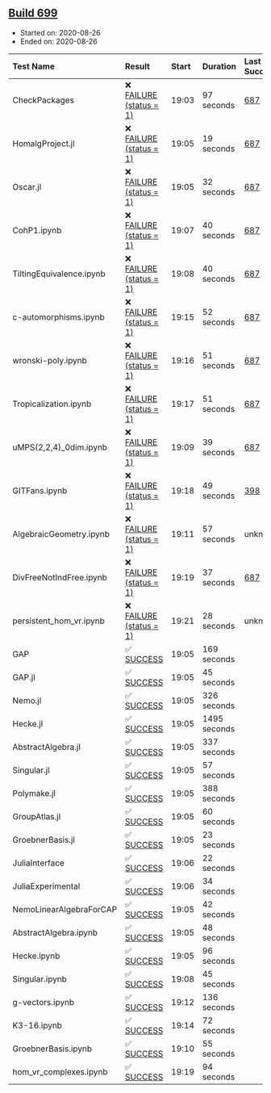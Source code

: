 ## [Build 699](https://oscarci.mathematik.uni-kl.de/job/oscar-stable/699/)

* Started on: 2020-08-26
* Ended on: 2020-08-26

| Test Name    | Result | Start | Duration | Last Success | First Failure |
|:-------------|:-------|:------|:---------|:-------------|:--------------|
| CheckPackages | ❌ [FAILURE (status = 1)](https://oscarci.mathematik.uni-kl.de/job/oscar-stable/699/artifact/logs/build-699/CheckPackages.log) | 19:03 | 97 seconds | [687](https://oscarci.mathematik.uni-kl.de/job/oscar-stable/687/) | [688](https://oscarci.mathematik.uni-kl.de/job/oscar-stable/688/) |
| HomalgProject.jl | ❌ [FAILURE (status = 1)](https://oscarci.mathematik.uni-kl.de/job/oscar-stable/699/artifact/logs/build-699/HomalgProject.jl.log) | 19:05 | 19 seconds | [687](https://oscarci.mathematik.uni-kl.de/job/oscar-stable/687/) | [688](https://oscarci.mathematik.uni-kl.de/job/oscar-stable/688/) |
| Oscar.jl | ❌ [FAILURE (status = 1)](https://oscarci.mathematik.uni-kl.de/job/oscar-stable/699/artifact/logs/build-699/Oscar.jl.log) | 19:05 | 32 seconds | [687](https://oscarci.mathematik.uni-kl.de/job/oscar-stable/687/) | [688](https://oscarci.mathematik.uni-kl.de/job/oscar-stable/688/) |
| CohP1.ipynb | ❌ [FAILURE (status = 1)](https://oscarci.mathematik.uni-kl.de/job/oscar-stable/699/artifact/logs/build-699/CohP1.ipynb.log) | 19:07 | 40 seconds | [687](https://oscarci.mathematik.uni-kl.de/job/oscar-stable/687/) | [688](https://oscarci.mathematik.uni-kl.de/job/oscar-stable/688/) |
| TiltingEquivalence.ipynb | ❌ [FAILURE (status = 1)](https://oscarci.mathematik.uni-kl.de/job/oscar-stable/699/artifact/logs/build-699/TiltingEquivalence.ipynb.log) | 19:08 | 40 seconds | [687](https://oscarci.mathematik.uni-kl.de/job/oscar-stable/687/) | [688](https://oscarci.mathematik.uni-kl.de/job/oscar-stable/688/) |
| c-automorphisms.ipynb | ❌ [FAILURE (status = 1)](https://oscarci.mathematik.uni-kl.de/job/oscar-stable/699/artifact/logs/build-699/c-automorphisms.ipynb.log) | 19:15 | 52 seconds | [687](https://oscarci.mathematik.uni-kl.de/job/oscar-stable/687/) | [688](https://oscarci.mathematik.uni-kl.de/job/oscar-stable/688/) |
| wronski-poly.ipynb | ❌ [FAILURE (status = 1)](https://oscarci.mathematik.uni-kl.de/job/oscar-stable/699/artifact/logs/build-699/wronski-poly.ipynb.log) | 19:16 | 51 seconds | [687](https://oscarci.mathematik.uni-kl.de/job/oscar-stable/687/) | [688](https://oscarci.mathematik.uni-kl.de/job/oscar-stable/688/) |
| Tropicalization.ipynb | ❌ [FAILURE (status = 1)](https://oscarci.mathematik.uni-kl.de/job/oscar-stable/699/artifact/logs/build-699/Tropicalization.ipynb.log) | 19:17 | 51 seconds | [687](https://oscarci.mathematik.uni-kl.de/job/oscar-stable/687/) | [688](https://oscarci.mathematik.uni-kl.de/job/oscar-stable/688/) |
| uMPS(2,2,4)_0dim.ipynb | ❌ [FAILURE (status = 1)](https://oscarci.mathematik.uni-kl.de/job/oscar-stable/699/artifact/logs/build-699/uMPS-2-2-4-_0dim.ipynb.log) | 19:09 | 39 seconds | [687](https://oscarci.mathematik.uni-kl.de/job/oscar-stable/687/) | [688](https://oscarci.mathematik.uni-kl.de/job/oscar-stable/688/) |
| GITFans.ipynb | ❌ [FAILURE (status = 1)](https://oscarci.mathematik.uni-kl.de/job/oscar-stable/699/artifact/logs/build-699/GITFans.ipynb.log) | 19:18 | 49 seconds | [398](https://oscarci.mathematik.uni-kl.de/job/oscar-stable/398/) | [399](https://oscarci.mathematik.uni-kl.de/job/oscar-stable/399/) |
| AlgebraicGeometry.ipynb | ❌ [FAILURE (status = 1)](https://oscarci.mathematik.uni-kl.de/job/oscar-stable/699/artifact/logs/build-699/AlgebraicGeometry.ipynb.log) | 19:11 | 57 seconds | unknown | unknown |
| DivFreeNotIndFree.ipynb | ❌ [FAILURE (status = 1)](https://oscarci.mathematik.uni-kl.de/job/oscar-stable/699/artifact/logs/build-699/DivFreeNotIndFree.ipynb.log) | 19:19 | 37 seconds | [687](https://oscarci.mathematik.uni-kl.de/job/oscar-stable/687/) | [688](https://oscarci.mathematik.uni-kl.de/job/oscar-stable/688/) |
| persistent_hom_vr.ipynb | ❌ [FAILURE (status = 1)](https://oscarci.mathematik.uni-kl.de/job/oscar-stable/699/artifact/logs/build-699/persistent_hom_vr.ipynb.log) | 19:21 | 28 seconds | unknown | unknown |
| GAP | ✅ [SUCCESS](https://oscarci.mathematik.uni-kl.de/job/oscar-stable/699/artifact/logs/build-699/GAP.log) | 19:05 | 169 seconds |  |  |
| GAP.jl | ✅ [SUCCESS](https://oscarci.mathematik.uni-kl.de/job/oscar-stable/699/artifact/logs/build-699/GAP.jl.log) | 19:05 | 45 seconds |  |  |
| Nemo.jl | ✅ [SUCCESS](https://oscarci.mathematik.uni-kl.de/job/oscar-stable/699/artifact/logs/build-699/Nemo.jl.log) | 19:05 | 326 seconds |  |  |
| Hecke.jl | ✅ [SUCCESS](https://oscarci.mathematik.uni-kl.de/job/oscar-stable/699/artifact/logs/build-699/Hecke.jl.log) | 19:05 | 1495 seconds |  |  |
| AbstractAlgebra.jl | ✅ [SUCCESS](https://oscarci.mathematik.uni-kl.de/job/oscar-stable/699/artifact/logs/build-699/AbstractAlgebra.jl.log) | 19:05 | 337 seconds |  |  |
| Singular.jl | ✅ [SUCCESS](https://oscarci.mathematik.uni-kl.de/job/oscar-stable/699/artifact/logs/build-699/Singular.jl.log) | 19:05 | 57 seconds |  |  |
| Polymake.jl | ✅ [SUCCESS](https://oscarci.mathematik.uni-kl.de/job/oscar-stable/699/artifact/logs/build-699/Polymake.jl.log) | 19:05 | 388 seconds |  |  |
| GroupAtlas.jl | ✅ [SUCCESS](https://oscarci.mathematik.uni-kl.de/job/oscar-stable/699/artifact/logs/build-699/GroupAtlas.jl.log) | 19:05 | 60 seconds |  |  |
| GroebnerBasis.jl | ✅ [SUCCESS](https://oscarci.mathematik.uni-kl.de/job/oscar-stable/699/artifact/logs/build-699/GroebnerBasis.jl.log) | 19:05 | 23 seconds |  |  |
| JuliaInterface | ✅ [SUCCESS](https://oscarci.mathematik.uni-kl.de/job/oscar-stable/699/artifact/logs/build-699/JuliaInterface.log) | 19:06 | 22 seconds |  |  |
| JuliaExperimental | ✅ [SUCCESS](https://oscarci.mathematik.uni-kl.de/job/oscar-stable/699/artifact/logs/build-699/JuliaExperimental.log) | 19:06 | 34 seconds |  |  |
| NemoLinearAlgebraForCAP | ✅ [SUCCESS](https://oscarci.mathematik.uni-kl.de/job/oscar-stable/699/artifact/logs/build-699/NemoLinearAlgebraForCAP.log) | 19:05 | 42 seconds |  |  |
| AbstractAlgebra.ipynb | ✅ [SUCCESS](https://oscarci.mathematik.uni-kl.de/job/oscar-stable/699/artifact/logs/build-699/AbstractAlgebra.ipynb.log) | 19:05 | 48 seconds |  |  |
| Hecke.ipynb | ✅ [SUCCESS](https://oscarci.mathematik.uni-kl.de/job/oscar-stable/699/artifact/logs/build-699/Hecke.ipynb.log) | 19:05 | 96 seconds |  |  |
| Singular.ipynb | ✅ [SUCCESS](https://oscarci.mathematik.uni-kl.de/job/oscar-stable/699/artifact/logs/build-699/Singular.ipynb.log) | 19:08 | 45 seconds |  |  |
| g-vectors.ipynb | ✅ [SUCCESS](https://oscarci.mathematik.uni-kl.de/job/oscar-stable/699/artifact/logs/build-699/g-vectors.ipynb.log) | 19:12 | 136 seconds |  |  |
| K3-16.ipynb | ✅ [SUCCESS](https://oscarci.mathematik.uni-kl.de/job/oscar-stable/699/artifact/logs/build-699/K3-16.ipynb.log) | 19:14 | 72 seconds |  |  |
| GroebnerBasis.ipynb | ✅ [SUCCESS](https://oscarci.mathematik.uni-kl.de/job/oscar-stable/699/artifact/logs/build-699/GroebnerBasis.ipynb.log) | 19:10 | 55 seconds |  |  |
| hom_vr_complexes.ipynb | ✅ [SUCCESS](https://oscarci.mathematik.uni-kl.de/job/oscar-stable/699/artifact/logs/build-699/hom_vr_complexes.ipynb.log) | 19:19 | 94 seconds |  |  |

